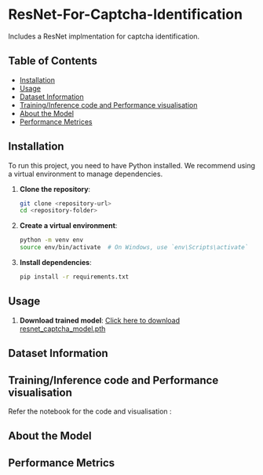 # ResNet-For-Captcha-Identification
Includes a ResNet implmentation for captcha identification.

## Table of Contents

- [Installation](#installation)
- [Usage](#usage)
- [Dataset Information](#dataset-information)
- [Training/Inference code and Performance visualisation](#training-/-inference-code-and-performance-visualisation)
- [About the Model](#about-the-model)
- [Performance Metrices](#performance-metrices)


## Installation

To run this project, you need to have Python installed. We recommend using a virtual environment to manage dependencies.

1. **Clone the repository**:
    ```sh
    git clone <repository-url>
    cd <repository-folder>
    ```

2. **Create a virtual environment**:
    ```sh
    python -m venv env
    source env/bin/activate  # On Windows, use `env\Scripts\activate`
    ```

3. **Install dependencies**:
    ```sh
    pip install -r requirements.txt
    ```

    

## Usage

1. **Download trained model**:
    [Click here to download resnet_captcha_model.pth](https://github.com/your-username/your-repo-name/raw/main/resnet_captcha_model.pth)


## Dataset Information

## Training/Inference code and Performance visualisation

Refer the notebook for the code and visualisation :
    

## About the Model


## Performance Metrics

